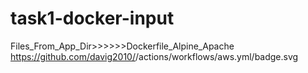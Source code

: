 # task1-docker-input
Files_From_App_Dir>>>>>>Dockerfile_Alpine_Apache
https://github.com/davig2010/<REPOSITORY>/actions/workflows/aws.yml/badge.svg
